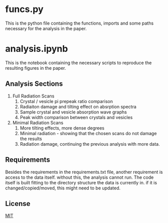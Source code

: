 # funcs.py

This is the python file containing the functions, imports and some paths necessary for the analysis in the paper.

# analysis.ipynb
This is the notebook containing the necessary scripts to reproduce the resulting figures in the paper.

## Analysis Sections

1. Full Radiation Scans
    1. Crystal / vesicle pi prepeak ratio comparison
    2. Radiaiton damage and tilting effect on absrption spectra
    3. Sample crystal and vesicle absorption wave graphs
    4. Peak width comparison between crystals and vesicles
2. Minimal Radiation Scans
    1. More tilting effects, more dense degrees
    2. Minimal radiation - showing that the chosen scans do not damage the results
    3. Radiation damage, continuing the previous analysis with more data.
    

## Requirements

Besides the requirements in the requirements.txt file, another requirement is access to the data itself. without this, the analysis cannot run. The code itself is built fitting to the directory structure the data is currently in. if it is changed/copied/moved, this might need to be updated.

## License

[MIT](https://choosealicense.com/licenses/mit/)